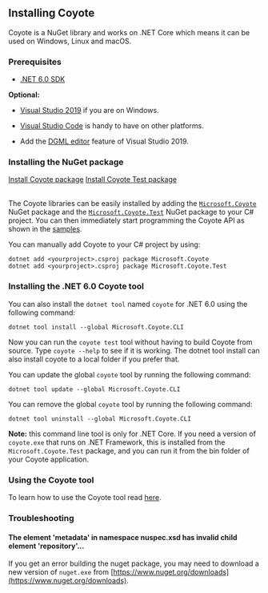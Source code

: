 ## Installing Coyote

Coyote is a NuGet library and works on .NET Core which means it can be used on Windows, Linux and
macOS.

### Prerequisites
- [.NET 6.0 SDK](https://dotnet.microsoft.com/download/dotnet)

**Optional:**

- [Visual Studio 2019](https://docs.microsoft.com/en-us/visualstudio/install/install-visual-studio)
if you are on Windows.

- [Visual Studio Code](https://code.visualstudio.com/Download) is handy to have on other platforms.

- Add the [DGML editor](../how-to/generate-dgml.md) feature of Visual Studio 2019.

### Installing the NuGet package

<div>
<a href="https://www.nuget.org/packages/Microsoft.Coyote/" class="btn btn-primary mt-20 mr-30" target="_blank">Install Coyote package</a>
<a href="https://www.nuget.org/packages/Microsoft.Coyote.Test/" class="btn btn-primary mt-20 mr-30" target="_blank">Install Coyote Test package</a>
<br/>
<br/>
</div>

The Coyote libraries can be easily installed by adding the
[`Microsoft.Coyote`](https://www.nuget.org/packages/Microsoft.Coyote/) NuGet package and the
[`Microsoft.Coyote.Test`](https://www.nuget.org/packages/Microsoft.Coyote.Test/) NuGet package to
your C# project. You can then immediately start programming the Coyote API as shown in the
[samples](https://github.com/microsoft/coyote/tree/main/Samples).

You can manually add Coyote to your C# project by using:

```plain
dotnet add <yourproject>.csproj package Microsoft.Coyote
dotnet add <yourproject>.csproj package Microsoft.Coyote.Test
```

### Installing the .NET 6.0 Coyote tool

You can also install the `dotnet tool` named `coyote` for .NET 6.0 using the following command:

```plain
dotnet tool install --global Microsoft.Coyote.CLI
```

Now you can run the `coyote test` tool without having to build Coyote from source. Type `coyote
--help` to see if it is working. The dotnet tool install can also install coyote to a local folder
if you prefer that.

You can update the global `coyote` tool by running the following command:

```plain
dotnet tool update --global Microsoft.Coyote.CLI
```

You can remove the global `coyote` tool by running the following command:

```plain
dotnet tool uninstall --global Microsoft.Coyote.CLI
```

**Note:** this command line tool is only for .NET Core. If you need a version of `coyote.exe` that
runs on .NET Framework, this is installed from the `Microsoft.Coyote.Test` package, and you can run
it from the bin folder of your Coyote application.

### Using the Coyote tool

To learn how to use the Coyote tool read [here](using-coyote.md).

### Troubleshooting

#### The element 'metadata' in namespace nuspec.xsd has invalid child element 'repository'...

If you get an error building the nuget package, you may need to download
a new version of `nuget.exe` from [https://www.nuget.org/downloads](https://www.nuget.org/downloads).
